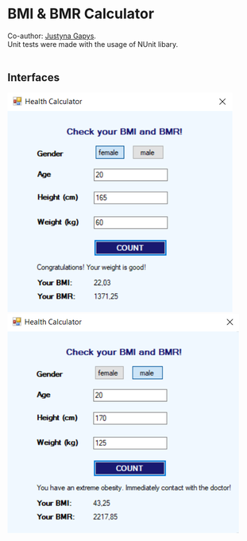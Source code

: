 # BMI & BMR Calculator
Co-author: [Justyna Gapys](https://github.com/justynagapys).<br />
Unit tests were made with the usage of NUnit libary.<br/><br/>

## Interfaces
![Interface](https://github.com/KarolinaLewinska/HealthCalculator/blob/master/ReadmeIMG/interface.PNG)
![Interface2](https://github.com/KarolinaLewinska/HealthCalculator/blob/master/ReadmeIMG/interface2.PNG)
